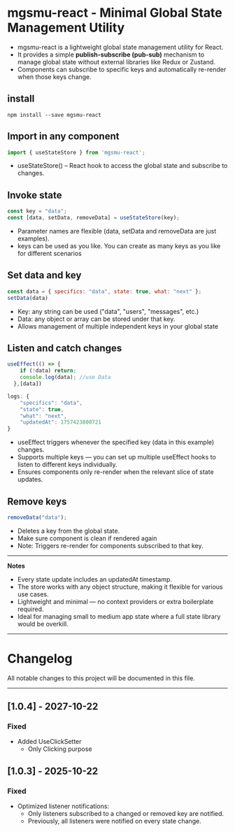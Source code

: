 # mgsmu-react - Minimal Global State Management Utility

- mgsmu-react is a lightweight global state management utility for React.  
- It provides a simple **publish-subscribe (pub-sub)** mechanism to manage global state without external libraries like Redux or Zustand.  
- Components can subscribe to specific keys and automatically re-render when those keys change.

## install
```
npm install --save mgsmu-react
```

## Import in any component

```jsx
import { useStateStore } from 'mgsmu-react';
```
- useStateStore() – React hook to access the global state and subscribe to changes.

## Invoke state
```jsx
const key = "data";
const [data, setData, removeData] = useStateStore(key);
```
- Parameter names are flexible (data, setData and removeData are just examples).
- keys can be used as you like. You can create as many keys as you like for different scenarios

## Set data and key

```jsx
const data = { specifics: "data", state: true, what: "next" };
setData(data)
```

- Key: any string can be used ("data", "users", "messages", etc.)
- Data: any object or array can be stored under that key.
- Allows management of multiple independent keys in your global state

## Listen and catch changes

```jsx
useEffect(() => {
    if (!data) return;
    console.log(data); //use Data
  },[data])
```

```jsx
logs: {
    "specifics": "data",
    "state": true,
    "what": "next",
    "updatedAt": 1757423800721
}
```
- useEffect triggers whenever the specified key (data in this example) changes.
- Supports multiple keys — you can set up multiple useEffect hooks to listen to different keys individually.
- Ensures components only re-render when the relevant slice of state updates.

## Remove keys

```jsx
removeData("data");
```
- Deletes a key from the global state.
- Make sure component is clean if rendered again
- Note: Triggers re-render for components subscribed to that key.

----
**Notes**

- Every state update includes an updatedAt timestamp.
- The store works with any object structure, making it flexible for various use cases.
- Lightweight and minimal — no context providers or extra boilerplate required.
- Ideal for managing small to medium app state where a full state library would be overkill.

----
# Changelog

All notable changes to this project will be documented in this file.

---

## [1.0.4] - 2027-10-22
### Fixed
- Added UseClickSetter
  - Only Clicking purpose

## [1.0.3] - 2025-10-22
### Fixed
- Optimized listener notifications:
  - Only listeners subscribed to a changed or removed key are notified.
  - Previously, all listeners were notified on every state change.